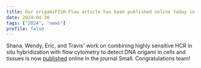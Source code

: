 ```yaml
---
title: Our origamiFISH-Flow article has been published online today in Small
date: 2024-04-30
tags: ["2024", "news"]
profile: false
---
```



Shana, Wendy, Eric, and Travis' work on combining highly sensitive HCR in situ hybridization with flow cytometry to detect DNA origami in cells and tissues is now [published](https://onlinelibrary.wiley.com/doi/10.1002/smll.202400236) online in the journal Small. Congratulations team!

<!--more-->